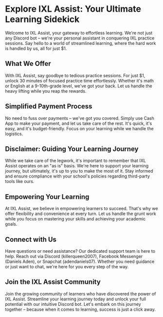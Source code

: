 # Explore IXL Assist: Your Ultimate Learning Sidekick

Welcome to IXL Assist, your gateway to effortless learning. We're not just any Discord bot – we're your personal assistant in conquering IXL practice sessions. Say hello to a world of streamlined learning, where the hard work is handled by us, all for just $1.

## What We Offer

With IXL Assist, say goodbye to tedious practice sessions. For just \$1, unlock 30 minutes of focused practice time effortlessly. Whether it's math or English at a 9-10th-grade level, we've got your back. Let us handle the heavy lifting while you reap the rewards.

## Simplified Payment Process

No need to fuss over payments – we've got you covered. Simply use Cash App to make your payment, and let us take care of the rest. It's quick, it's easy, and it's budget-friendly. Focus on your learning while we handle the logistics.

## Disclaimer: Guiding Your Learning Journey

While we take care of the legwork, it's important to remember that IXL Assist operates on an \"as is\" basis. We're here to support your learning journey, but ultimately, it's up to you to make the most of it. Stay informed and ensure compliance with your school's policies regarding third-party tools like ours.

## Empowering Your Learning

At IXL Assist, we believe in empowering learners to succeed. That's why we offer flexibility and convenience at every turn. Let us handle the grunt work while you focus on mastering your skills and achieving your academic goals.

## Connect with Us

Have questions or need assistance? Our dedicated support team is here to help. Reach out via Discord (killerqueen2007), Facebook Messenger (Daniels Aden), or Snapchat (adendaniels07). Whether you need guidance or just want to chat, we're here for you every step of the way.

## Join the IXL Assist Community

Join the growing community of learners who have discovered the power of IXL Assist. Streamline your learning journey today and unlock your full potential with our intuitive Discord bot. Let's embark on this journey together – because when it comes to learning, success is just a click away.
